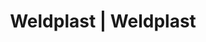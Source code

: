 ---
Filename: "eshop-products-variant101"
Link: "file:/Users/vinayakpatel/Downloads/www.weldplast.cz/eshop_products_compare/add/eshop-products-variant101"
product_name: "null"
product_id: "null"
title: "Weldplast | Weldplast"
product_desc: ""
product_specs: ""
product_downloads: ""
href: ""
p_desc_2: ""
accessories: ""
similar_products: ""
---
